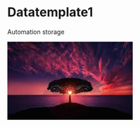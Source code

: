 # Datatemplate1
Automation storage 


![alt text](https://github.com/Manishaanaidu/Datatemplate1/blob/f063a6171305d151fe9aa3ff1c0f24d9f3589121/tree.jpg.jfif)
